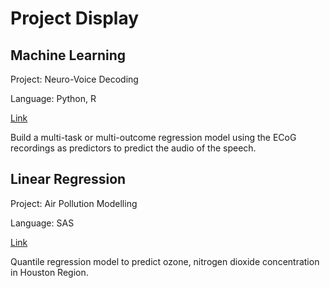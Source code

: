 # Project Display

## Machine Learning

Project: Neuro-Voice Decoding

Language: Python, R

[Link](Link)

Build a multi-task or multi-outcome regression model using the ECoG recordings as predictors to predict the audio of the speech.

## Linear Regression

Project: Air Pollution Modelling

Language: SAS

[Link](link)

Quantile regression model to predict ozone, nitrogen dioxide concentration in Houston Region.

